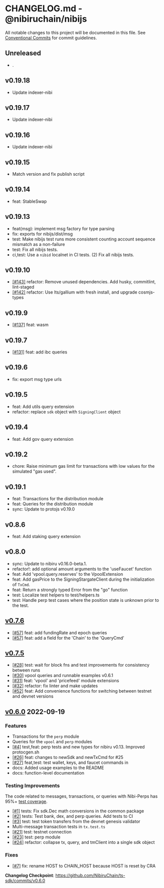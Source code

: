 # CHANGELOG.md - @nibiruchain/nibijs

All notable changes to this project will be documented in this file.
See [Conventional Commits](https://conventionalcommits.org) for commit guidelines.

## Unreleased

- .

## v0.19.18

- Update indexer-nibi

## v0.19.17

- Update indexer-nibi

## v0.19.16

- Update indexer-nibi

## v0.19.15

- Match version and fix publish script

## v0.19.14

- feat: StableSwap

## v0.19.13

- feat(msg): implement msg factory for type parsing
- fix: exports for nibijs/dist/msg
- test: Make nibijs test runs more consistent counting account sequence mismatch as a non-failure
- test: Fix all nibijs tests.
- ci,test: Use a `nibid` localnet in CI tests. (2) Fix all nibijs tests.

## v0.19.10

- [[#143]](https://github.com/NibiruChain/ts-sdk/pull/143) refactor: Remove unused dependencies. Add husky, commitlint, lint-staged
- [[#142]](https://github.com/NibiruChain/ts-sdk/pull/142) refactor: Use lts/gallium with fresh install, and upgrade cosmjs-types

## v0.19.9

- [[#137]](https://github.com/NibiruChain/ts-sdk/pull/137) feat: wasm

## v0.19.7

- [[#131]](https://github.com/NibiruChain/ts-sdk/pull/131) feat: add ibc queries

## v0.19.6

- fix: export msg type urls

## v0.19.5

- feat: Add utils query extension
- refactor: replace `sdk` object with `SigningClient` object

## v0.19.4

- feat: Add gov query extension

## v0.19.2

- chore: Raise minimum gas limit for transactions with low values for the simulated "gas used".

## v0.19.1

- feat: Transactions for the distribution module
- feat: Queries for the distribution module
- sync: Update to protojs v0.19.0

## v0.8.6

- feat: Add staking query extension

## v0.8.0

- sync: Update to nibiru v0.16.0-beta.1.
- refactor!: add optional amount arguments to the 'useFaucet' function
- feat: Add 'vpool.query.reserves' to the VpoolExtension
- feat: Add gasPrice to the SigningStargateClient during the initialization of `TxCmd`.
- feat: Return a strongly typed Error from the "go" function
- test: Localize test helpers to test/helpers.ts
- test: Handle perp test cases where the position state is unknown prior to the test.

## [v0.7.6](https://github.com/NibiruChain/ts-sdk/releases/tag/v0.7.6)

- [[#57]](https://github.com/NibiruChain/ts-sdk/pull/57) feat: add fundingRate and epoch queries
- [[#57]](https://github.com/NibiruChain/ts-sdk/pull/57) feat: add a field for the 'Chain' to the 'QueryCmd'

## [v0.7.5](https://github.com/NibiruChain/ts-sdk/compare/v0.7.0-alpha.2...HEAD)

- [[#28]](https://github.com/NibiruChain/ts-sdk/pull/28) test: wait for block fns and test improvements for consistency between runs
- [[#30]](https://github.com/NibiruChain/ts-sdk/pull/30) vpool queries and runnable examples v0.6.1
- [[#31]](https://github.com/NibiruChain/ts-sdk/pull/31) feat: 'vpool' and 'pricefeed' module extensions
- [[#32]](https://github.com/NibiruChain/ts-sdk/pull/32) refactor: fix linter and make updates
- [[#52]](https://github.com/NibiruChain/ts-sdk/pull/52) feat: Add convenience functions for switching between testnet and devnet versions

## [v0.6.0](https://github.com/NibiruChain/ts-sdk/releases/tag/v0.6.0) 2022-09-19

### Features

- Transactions for the `perp` module
- Queries for the `vpool` and `perp` modules
- [[#4]](https://github.com/NibiruChain/ts-sdk/pull/4) test,feat: perp tests and new types for nibiru v0.13. Improved protocgen.sh
- [[#26]](https://github.com/NibiruChain/ts-sdk/pull/26) feat: changes to newSdk and newTxCmd for #25
- [[#27]](https://github.com/NibiruChain/ts-sdk/pull/27) feat,test: test wallet, keys, and faucet commands in
- docs: Added usage examples to the README
- docs: function-level documentation

### Testing Improvements

The code related to messages, transactions, or queries with Nibi-Perps has 95%+ [test coverage](https://github.com/NibiruChain/ts-sdk/actions/runs/3085927495/jobs/4989760331).

- [[#1]](https://github.com/NibiruChain/ts-sdk/pull/1) tests: Fix sdk.Dec math conversions in the common package
- [[#2]](https://github.com/NibiruChain/ts-sdk/pull/2) tests: Test bank, dex, and perp queries. Add tests to CI
- [[#3]](https://github.com/NibiruChain/ts-sdk/pull/3) test: test token transfers from the devnet genesis validator
- Multi-message transaction tests in `tx.test.ts`
- [[#21]](https://github.com/NibiruChain/ts-sdk/pull/21) test: testnet connection
- [[#23]](https://github.com/NibiruChain/ts-sdk/pull/23) test: perp module
- [[#24]](https://github.com/NibiruChain/ts-sdk/pull/24) refactor: collapse tx, query, and tmClient into a single sdk object

### Fixes

- [[#7]](https://github.com/NibiruChain/ts-sdk/pull/7) fix: rename HOST to CHAIN_HOST because HOST is reset by CRA

**Changelog Checkpoint**: <https://github.com/NibiruChain/ts-sdk/commits/v0.6.0>
